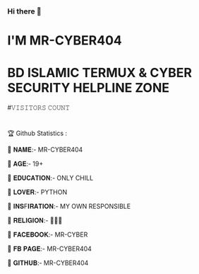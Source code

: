 ### Hi there 👋
# I'M MR-CYBER404
# BD ISLAMIC TERMUX & CYBER SECURITY HELPLINE ZONE 

#𝚅𝙸𝚂𝙸𝚃𝙾𝚁𝚂 𝙲𝙾𝚄𝙽𝚃

# 



🏆 Github Statistics :



👑 𝐍𝐀𝐌𝐄:- MR-CYBER404



👑 𝐀𝐆𝐄:- 19+



👑 𝐄𝐃𝐔𝐂𝐀𝐓𝐈𝐎𝐍:- ONLY CHILL



👑 𝐋𝐎𝐕𝐄𝐑:- PYTHON



👑 𝐈𝐍𝐒F𝐈𝐑𝐀𝐓𝐈𝐎𝐍:- MY OWN RESPONSIBLE



👑 𝐑𝐄𝐋𝐈𝐆𝐈𝐎𝐍:- 🙂🙂🙂



👑 𝐅𝐀𝐂𝐄𝐁𝐎𝐎𝐊:- MR-CYBER



👑 𝐅𝐁 𝐏𝐀𝐆𝐄:- MR-CYBER404



👑 𝐆𝐈𝐓𝐇𝐔𝐁:- MR-CYBER404


<!--
**MR-CYBER404/MR-CYBER404** is a ✨ _special_ ✨ repository because its `README.md` (this file) appears on your GitHub profile.

Here are some ideas to get you started:

- 🔭 I’m currently working on ...
- 🌱 I’m currently learning ...
- 👯 I’m looking to collaborate on ...
- 🤔 I’m looking for help with ...
- 💬 Ask me about ...
- 📫 How to reach me: ...
- 😄 Pronouns: ...
- ⚡ Fun fact: ...
-->
